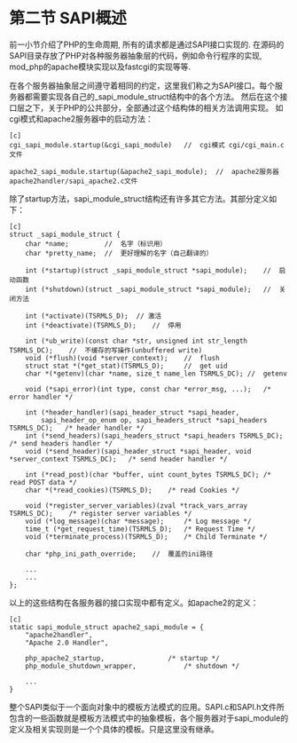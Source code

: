 # 第二节 SAPI概述
前一小节介绍了PHP的生命周期, 所有的请求都是通过SAPI接口实现的.
在源码的SAPI目录存放了PHP对各种服务器抽象层的代码，例如命令行程序的实现, mod_php的apache模块实现以及fastcgi的实现等等.

在各个服务器抽象层之间遵守着相同的约定，这里我们称之为SAPI接口。每个服务器都需要实现各自己的_sapi_module_struct结构中的各个方法。
然后在这个接口层之下，关于PHP的公共部分，全部通过这个结构体的相关方法调用实现。
如cgi模式和apache2服务器中的启动方法：

    [c]
    cgi_sapi_module.startup(&cgi_sapi_module)   //  cgi模式 cgi/cgi_main.c文件

    apache2_sapi_module.startup(&apache2_sapi_module);  //  apache2服务器  apache2handler/sapi_apache2.c文件

除了startup方法，sapi_module_struct结构还有许多其它方法。其部分定义如下：

    [c]
    struct _sapi_module_struct {
        char *name;         //  名字（标识用）
        char *pretty_name;  //  更好理解的名字（自己翻译的）

        int (*startup)(struct _sapi_module_struct *sapi_module);    //  启动函数
        int (*shutdown)(struct _sapi_module_struct *sapi_module);   //  关闭方法

        int (*activate)(TSRMLS_D);  // 激活
        int (*deactivate)(TSRMLS_D);    //  停用

        int (*ub_write)(const char *str, unsigned int str_length TSRMLS_DC);    //  不缓存的写操作(unbuffered write)
        void (*flush)(void *server_context);    //  flush
        struct stat *(*get_stat)(TSRMLS_D);     //  get uid
        char *(*getenv)(char *name, size_t name_len TSRMLS_DC); //  getenv

        void (*sapi_error)(int type, const char *error_msg, ...);   /* error handler */

        int (*header_handler)(sapi_header_struct *sapi_header, 
            sapi_header_op_enum op, sapi_headers_struct *sapi_headers TSRMLS_DC);   /* header handler */
        int (*send_headers)(sapi_headers_struct *sapi_headers TSRMLS_DC);   /* send headers handler */
        void (*send_header)(sapi_header_struct *sapi_header, void *server_context TSRMLS_DC);   /* send header handler */

        int (*read_post)(char *buffer, uint count_bytes TSRMLS_DC); /* read POST data */
        char *(*read_cookies)(TSRMLS_D);    /* read Cookies */

        void (*register_server_variables)(zval *track_vars_array TSRMLS_DC);    /* register server variables */
        void (*log_message)(char *message);     /* Log message */
        time_t (*get_request_time)(TSRMLS_D);   /* Request Time */
        void (*terminate_process)(TSRMLS_D);    /* Child Terminate */

        char *php_ini_path_override;    //  覆盖的ini路径

        ...
        ...
    };

以上的这些结构在各服务器的接口实现中都有定义。如apache2的定义：

    [c]
    static sapi_module_struct apache2_sapi_module = {
        "apache2handler",
        "Apache 2.0 Handler",

        php_apache2_startup,				/* startup */
        php_module_shutdown_wrapper,			/* shutdown */

        ...
    }

整个SAPI类似于一个面向对象中的模板方法模式的应用。SAPI.c和SAPI.h文件所包含的一些函数就是模板方法模式中的抽象模板，各个服务器对于sapi_module的定义及相关实现则是一个个具体的模板。只是这里没有继承。



